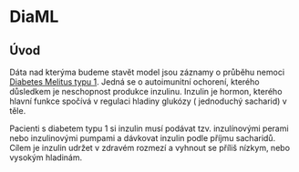 # DiaML

## Úvod

Dáta nad kterýma budeme stavět model jsou záznamy o průběhu nemoci [Diabetes 
Melitus typu 1](https://en.wikipedia.org/wiki/Type_1_diabetes). Jedná se 
o autoimunitní ochorení, kterého důsledkem je neschopnost produkce inzulinu.
Inzulin je hormon, kterého hlavní funkce spočívá v regulaci hladiny glukózy (
jednoduchý sacharid) v těle. 

Pacienti s diabetem typu 1 si inzulin musí podávat tzv. inzulínovými perami nebo 
inzulinovými pumpami a dávkovat inzulin podle příjmu sacharidů. Cílem je inzulin
udržet v zdravém rozmezí a vyhnout se příliš nízkym, nebo vysokým hladinám.

